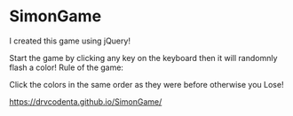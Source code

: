 # SimonGame
I created this game using jQuery!

Start the game by clicking any key on the keyboard then it will randomnly flash a color!
Rule of the game:

Click the colors in the same order as they were before otherwise you Lose!

https://drvcodenta.github.io/SimonGame/
